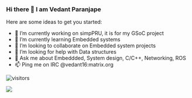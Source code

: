 ### Hi there 👋 I am Vedant Paranjape

Here are some ideas to get you started:

- 🔭 I’m currently working on simpPRU, it is for my GSoC project
- 🌱 I’m currently learning Embedded systems
- 👯 I’m looking to collaborate on Embedded system projects
- 🤔 I’m looking for help with Data structures
- 💬 Ask me about Embeddded, System design, C/C++, Networking, ROS
- 📫 Ping me on IRC @vedant16:matrix.org

![visitors](https://visitor-badge.glitch.me/badge?page_id=vedantparanjape.vedantparanjape)

<a href="https://github.com/anuraghazra/github-readme-stats">
  <img src="https://github-readme-stats.vercel.app/api?username=vedantparanjape" style="horizontal-align:middle"/>
</a>
